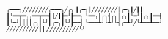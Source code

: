 ╭━━━╮╱╱╱╱╱╱╱╱╭━━━╮╱╭╮
┃╭━╮┃╱╱╱╱╱╱╱╱┃╭━╮┃╱┃┃
┃╰━━┳━╮╭━━┳━━┫┃╱┃┣━╯┣━━╮
╰━━╮┃╭╮┫╭╮┃╭╮┃╰━╯┃╭╮┃━━┫
┃╰━╯┃┃┃┃╭╮┃╰╯┃╭━╮┃╰╯┣━━┃
╰━━━┻╯╰┻╯╰┫╭━┻╯╱╰┻━━┻━━╯
╱╱╱╱╱╱╱╱╱╱┃┃
╱╱╱╱╱╱╱╱╱╱╰╯